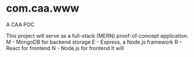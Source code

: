 # com.caa.www

A CAA POC

This project will serve as a full-stack (MERN) proof-of-concept application.
M - MongoDB for backend storage
E - Express, a Node.js framework
R - React for frontend
N - Node.js for frontend
It will
